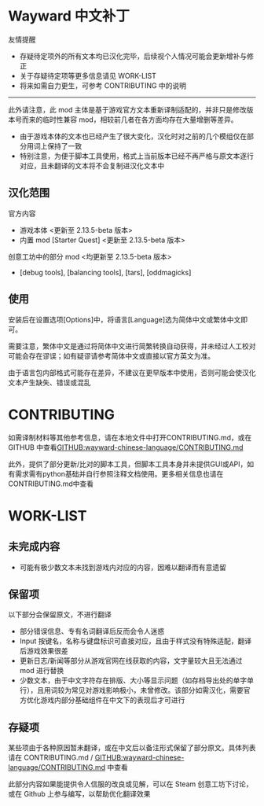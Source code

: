 # Wayward 中文补丁

友情提醒
+ 存疑待定项外的所有文本均已汉化完毕，后续视个人情况可能会更新增补与修正
+ 关于存疑待定项等更多信息请见 WORK-LIST
+ 将来如需自力更生，可参考 CONTRIBUTING 中的说明

---

此外请注意，此 mod 主体是基于游戏官方文本重新译制适配的，并非只是修改版本号而来的临时性兼容 mod，相较前几者在各方面均存在大量增删等差异。
+ 由于游戏本体的文本也已经产生了很大变化，汉化时对之前的几个模组仅在部分用词上保持了一致
+ 特别注意，为便于脚本工具使用，格式上当前版本已经不再严格与原文本逐行对应，且未翻译的文本将不会复制进汉化文本中

## 汉化范围

官方内容
+ 游戏本体 <更新至 2.13.5-beta 版本>
+ 内置 mod [Starter Quest] <更新至 2.13.5-beta 版本>

创意工坊中的部分 mod <均更新至 2.13.5-beta 版本>
+ [debug tools], [balancing tools], [tars], [oddmagicks]

## 使用

安装后在设置选项[Options]中，将语言[Language]选为简体中文或繁体中文即可。

需要注意，繁体中文是通过将简体中文进行简繁转换自动获得，并未经过人工校对可能会存在谬误；如有疑谬请参考简体中文或直接以官方英文为准。

由于语言包内部格式可能存在差异，不建议在更早版本中使用，否则可能会使汉化文本产生缺失、错误或混乱

# CONTRIBUTING

如需译制材料等其他参考信息，请在本地文件中打开CONTRIBUTING.md，或在 GITHUB 中查看[GITHUB:wayward-chinese-language/CONTRIBUTING.md](https://github.com/PlotNarrater/wayward-chinese-language/blob/master/CONTRIBUTING.md)

此外，提供了部分更新/比对的脚本工具，但脚本工具本身并未提供GUI或API，如有需求需有python基础并自行参照注释文档使用。更多相关信息也请在CONTRIBUTING.md中查看

# WORK-LIST

## 未完成内容

+ 可能有极少数文本未找到游戏内对应的内容，因难以翻译而有意遗留

## 保留项

以下部分会保留原文，不进行翻译
+ 部分错误信息、专有名词翻译后反而会令人迷惑
+ Input 按键名，名称与键盘标识可直接对应，且由于样式没有特殊适配，翻译后游戏效果很差
+ 更新日志/新闻等部分从游戏官网在线获取的内容，文字量较大且无法通过 mod 进行替换
+ 少数文本，由于中文字符存在排版、大小等显示问题（如存档导出处的单字单行），且用词较为常见对游戏影响极小，未曾修改。该部分如需汉化，需要官方优化游戏内部分基础组件在中文下的表现后才可进行

## 存疑项

某些项由于各种原因暂未翻译，或在中文后以备注形式保留了部分原文。具体列表请在 CONTRIBUTING.md / [GITHUB:wayward-chinese-language/CONTRIBUTING.md](https://github.com/PlotNarrater/wayward-chinese-language/blob/master/CONTRIBUTING.md) 中查看

此部分内容如果能提供令人信服的改良或见解，可以在 Steam 创意工坊下讨论，或在 Github 上参与编写，以帮助优化翻译效果
